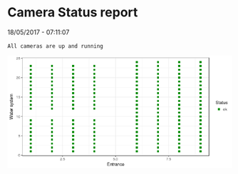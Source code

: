 Camera Status report
================
18/05/2017 - 07:11:07

    All cameras are up and running

![](camreport_files/figure-markdown_github/unnamed-chunk-2-1.png)
